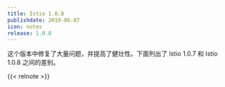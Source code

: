 ```yaml
---
title: Istio 1.0.8
publishdate: 2019-06-07
icon: notes
release: 1.0.8
---
```


这个版本中修复了大量问题，并提高了健壮性。下面列出了 Istio 1.0.7 和 Istio 1.0.8 之间的差别。

{{< relnote >}}
